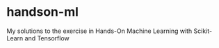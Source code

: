 # handson-ml
My solutions to the exercise in Hands-On Machine Learning with Scikit-Learn and Tensorflow
